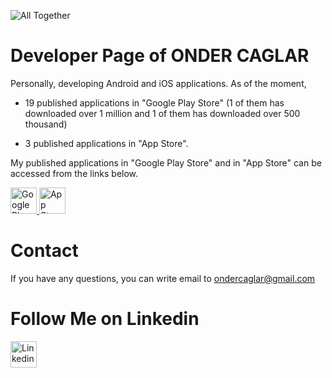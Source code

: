
![All Together](https://ondercaglar.github.io/webpageicon.png)


<h1> Developer Page of ONDER CAGLAR </h1>


Personally, developing Android and iOS applications. As of the moment, 

* 19 published applications in "Google Play Store" (1 of them has downloaded over 1 million and 1 of them has downloaded over 500 thousand)

* 3 published applications in "App Store".


My published applications in "Google Play Store" and in "App Store" can be accessed from the links below.

<a href="https://play.google.com/store/apps/developer?id=Önder+Çağlar">
  <img src="https://ondercaglar.github.io/androidicon.png" alt="Google Play Store" style="width:42px;height:42px;border:0;">
</a>


<a href="https://apps.apple.com/us/developer/onder-caglar/id1450941348">
  <img src="https://ondercaglar.github.io/iosicon.png" alt="App Store" style="width:42px;height:42px;border:0;">
</a>


# Contact

If you have any questions, you can write email to ondercaglar@gmail.com


# Follow Me on Linkedin

<a href="https://www.linkedin.com/in/onder-caglar">
  <img src="https://ondercaglar.github.io/linkedinicon.png" alt="Linkedin" style="width:42px;height:42px;border:0;">
</a>
